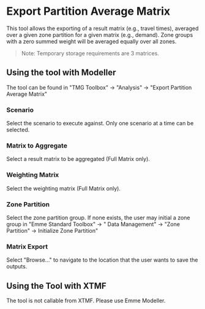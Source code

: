 # **Export Partition Average Matrix**
This tool allows the exporting of a result matrix (e.g., travel times), averaged over a given zone partition for a given matrix (e.g., demand). Zone groups with a zero summed weight will be averaged equally over all zones. 
> Note: Temporary storage requirements are 3 matrices. 


## **Using the tool with Modeller**
The tool can be found in "TMG Toolbox" -> "Analysis" -> "Export Partition Average Matrix"

### Scenario
Select the scenario to execute against. Only one scenario at a time can be selected.

### Matrix to Aggregate
Select a result matrix to be aggregated (Full Matrix only).

### Weighting Matrix
Select the weighting matrix (Full Matrix only).

### Zone Partition
Select the zone partition group. If none exists, the user may initial a zone group in "Emme Standard Toolbox" -> " Data Management" -> "Zone Partition" -> Initialize Zone Partition"

### Matrix Export
Select "Browse..." to navigate to the location that the user wants to save the outputs.


## **Using the Tool with XTMF**
The tool is not callable from XTMF. Please use Emme Modeller.

